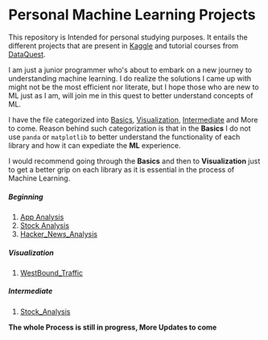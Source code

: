 # Personal Machine Learning Projects

This repository is Intended for personal studying purposes. It entails the different projects that are present in [Kaggle](http://kaggle.com) and tutorial courses from [DataQuest](http://dataquest.io). 

I am just a junior programmer who's about to embark on a new journey to understanding machine learning. I do realize the solutions I came up with might not be the most efficient nor literate, but I hope those who are new to ML just as I am, will join me in this quest to better understand concepts of ML.

I have the file categorized into [Basics](https://github.com/tjp1992/ML-Jupyter/tree/main/Basics), [Visualization](https://github.com/tjp1992/ML-Jupyter/tree/main/Visualization/WestBound_Traffic), [Intermediate](https://github.com/tjp1992/ML-Jupyter/tree/main/Intermediate/Stock_Analysis) and More to come. Reason behind such categorization is that in the **Basics** I do not use `panda` or `matplotlib` to better understand the functionality of each library and how it can expediate the **ML** experience. 

I would recommend going through the **Basics** and then to **Visualization** just to get a better grip on each library as it is essential in the process of Machine Learning.

##### Beginning

1. [App Analysis](https://github.com/tjp1992/ML-Jupyter/tree/main/Basics/App_Analysis)
2. [Stock Analysis](https://github.com/tjp1992/ML-Jupyter/tree/main/Basics/Car_Listing_Data_Cleaning)
2. [Hacker_News_Analysis](https://github.com/tjp1992/ML-Jupyter/tree/main/Basics/Hacker_News_Analysis)

##### Visualization

1. [WestBound_Traffic](https://github.com/tjp1992/ML-Jupyter/tree/main/Visualization/WestBound_Traffic)

##### Intermediate

1. [Stock_Analysis](https://github.com/tjp1992/ML-Jupyter/tree/main/Intermediate/Stock_Analysis)



**The whole Process is still in progress, More Updates to come**